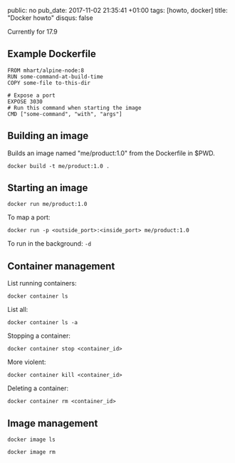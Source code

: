 public: no
pub_date: 2017-11-02 21:35:41 +01:00
tags: [howto, docker]
title: "Docker howto"
disqus: false

Currently for 17.9

## Example Dockerfile

```
FROM mhart/alpine-node:8
RUN some-command-at-build-time
COPY some-file to-this-dir

# Expose a port
EXPOSE 3030
# Run this command when starting the image
CMD ["some-command", "with", "args"]
```

## Building an image

Builds an image named "me/product:1.0" from the Dockerfile in $PWD.

    docker build -t me/product:1.0 .

## Starting an image

    docker run me/product:1.0

To map a port:

    docker run -p <outside_port>:<inside_port> me/product:1.0

To run in the background: `-d`

## Container management

List running containers:

    docker container ls

List all:

    docker container ls -a

Stopping a container:

    docker container stop <container_id>

More violent:

    docker container kill <container_id>

Deleting a container:

    docker container rm <container_id>

## Image management

    docker image ls

    docker image rm
